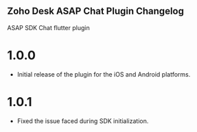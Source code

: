 ## Zoho Desk ASAP Chat Plugin Changelog

ASAP SDK Chat flutter plugin

# 1.0.0

- Initial release of the plugin for the iOS and Android platforms.

# 1.0.1

- Fixed the issue faced during SDK initialization.
